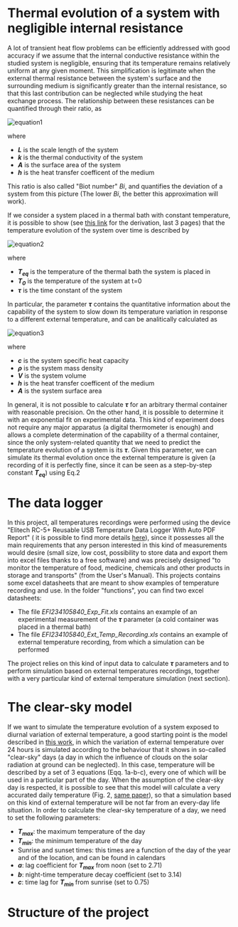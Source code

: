 # Thermal evolution of a system with negligible internal resistance

A lot of transient heat flow problems can be efficiently addressed with good accuracy if we assume that the internal conductive resistance within the studied system is negligible, ensuring that its temperature remains relatively uniform at any given moment. This simplification is legitimate when the external thermal resistance between the system's surface and the surrounding medium is significantly greater than the internal resistance, so that this last contribution can be neglected while studying the heat exchange process. The relationship between these resistances can be quantified through their ratio, as

![equation1](https://latex.codecogs.com/gif.image?\dpi{110}\frac{R_{int}}{R_{ext}}=\frac{L/kA}{1/hA}=\frac{hL}{k})

where

- ***L*** is the scale length of the system
- ***k*** is the thermal conductivity of the system
- ***A*** is the surface area of the system
- ***h*** is the heat transfer coefficent of the medium

This ratio is also called "Biot number" *Bi*, and quantifies the deviation of a system from this picture (The lower *Bi*, the better this approximation will work).

If we consider a system placed in a thermal bath with constant temperature, it is possible to show (see [this link](https://www.unirc.it/documentazione/materiale_didattico/1467_2015_404_23033.pdf) for the derivation, last 3 pages) that the temperature evolution of the system over time is described by 

![equation2](https://latex.codecogs.com/gif.image?\dpi{110}T(t)=T_e_q&plus;(T_0-T_{eq})e^{-t/\tau})

where

- ***T<sub>eq*** is the temperature of the thermal bath the system is placed in
- ***T<sub>0*** is the temperature of the system at t=0
- ***&tau;*** is the time constant of the system

In particular, the parameter ***&tau;*** contains the quantitative information about the capability of the system to slow down its temperature variation in response to a different external temperature, and can be analitically calculated as

![equation3](https://latex.codecogs.com/gif.image?\dpi{110}\mathbf{\tau}=\frac{c\rho&space;V}{hA})

where

- ***c*** is the system specific heat capacity
- ***&rho;*** is the system mass density
- ***V*** is the system volume
- ***h*** is the heat transfer coefficent of the medium
- ***A*** is the system surface area

In general, it is not possible to calculate ***&tau;*** for an arbitrary thermal container with reasonable precision. On the other hand, it is possible to determine it with an exponential fit on experimental data. This kind of experiment does not require any major apparatus (a digital thermometer is enough) and allows a complete determination of the capability of a thermal container, since the only system-related quantity that we need to predict the temperature evolution of a system is its ***&tau;***. Given this parameter, we can simulate its thermal evolution once the external temperature is given (a recording of it is perfectly fine, since it can be seen as a step-by-step constant ***T<sub>eq***) using Eq.2

# The data logger

In this project, all temperatures recordings were performed using the device "Elitech RC-5+ Reusable USB Temperature Data Logger With Auto PDF Report" ( it is possible to find more details [here](https://www.elitechus.com/collections/multi-use-temperature-data-logger/products/elitech-rc-5-pdf-usb-temperature-data-logger-32000-points-reusable)), since it possesses all the main requirements that any person interested in this kind of measurements would desire (small size, low cost, possibility to store data and export them into excel files thanks to a free software) and was precisely designed "to monitor the temperature of food, medicine, chemicals and other products in storage and transports" (from the User's Manual).
This projects contains some excel datasheets that are meant to show examples of temperature recording and use. In the folder "functions", you can find two excel datasheets:

- The file *EFI234105840_Exp_Fit.xls* contains an example of an experimental measurement of the ***&tau;*** parameter (a cold container was placed in a thermal bath)
- The file *EFI234105840_Ext_Temp_Recording.xls* contains an example of external temperature recording, from which a simulation can be performed

The project relies on this kind of input data to calculate ***&tau;*** parameters and to perform simulation based on external temperatures recordings, together with  a very particular kind of external temperature simulation (next section).

# The clear-sky model

If we want to simulate the temperature evolution of a system exposed to diurnal variation of external temperature, a good starting point is the model described in [this work](https://link.springer.com/article/10.1007/s00484-017-1471-5), in which the variation of external temperature over 24 hours is simulated according to the behaviour that it shows in so-called "clear-sky" days (a day in which the influence of clouds on the solar radiation at ground can be neglected). In this case, temperature will be described by a set of 3 equations (Eqq. 1a-b-c), every one of which will be used in a particular part of the day. When the assumption of the clear-sky day is respected, it is possible to see that this model will calculate a very accurated daily temperature (Fig. 2, [same paper](https://link.springer.com/article/10.1007/s00484-017-1471-5)), so that a simulation based on this kind of external temperature will be not far from an every-day life situation.
In order to calculate the clear-sky temperature of a day, we need to set the following parameters:

- ***T<sub>max***: the maximum temperature of the day
- ***T<sub>min***: the minimum temperature of the day
- Sunrise and sunset times: this times are a function of the day of the year and of the location, and can be found in calendars
- ***a***: lag coefficient for ***T<sub>max*** from noon (set to 2.71)
- ***b***: night-time temperature decay coefficient (set to 3.14)
- ***c***: time lag for ***T<sub>min*** from sunrise (set to 0.75)

# Structure of the project